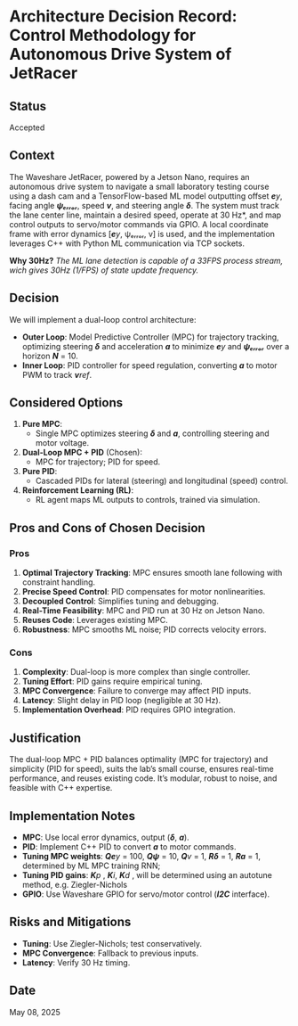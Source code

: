 # Architecture Decision Record: Control Methodology for Autonomous Drive System of JetRacer

## Status
Accepted

## Context
The Waveshare JetRacer, powered by a Jetson Nano, requires an autonomous drive system to navigate a small laboratory testing course using a dash cam and a TensorFlow-based ML model outputting offset **_e_**_y_, facing angle **_ψₑᵣᵣₒᵣ_**, speed **_v_**, and steering angle **_δ_**. The system must track the lane center line, maintain a desired speed, operate at 30 Hz*, and map control outputs to servo/motor commands via GPIO. A local coordinate frame with error dynamics [**_e_**_y_, ψₑᵣᵣₒᵣ, v] is used, and the implementation leverages C++ with Python ML communication via TCP sockets.

**Why 30Hz?**
_The ML lane detection is capable of a 33FPS process stream, wich gives 30Hz (1/FPS) of state update frequency._

## Decision
We will implement a dual-loop control architecture:
- **Outer Loop**: Model Predictive Controller (MPC) for trajectory tracking, optimizing steering **_δ_** and acceleration **_a_** to minimize **_e_**_y_ and **_ψₑᵣᵣₒᵣ_** over a horizon **_N_** = 10.
- **Inner Loop**: PID controller for speed regulation, converting **_a_** to motor PWM to track **_v_**_ref_.

## Considered Options
1. **Pure MPC**:
   - Single MPC optimizes steering **_δ_** and **_a_**, controlling steering and motor voltage.
2. **Dual-Loop MPC + PID** (Chosen):
   - MPC for trajectory; PID for speed.
3. **Pure PID**:
   - Cascaded PIDs for lateral (steering) and longitudinal (speed) control.
4. **Reinforcement Learning (RL)**:
   - RL agent maps ML outputs to controls, trained via simulation.

## Pros and Cons of Chosen Decision
### Pros
1. **Optimal Trajectory Tracking**: MPC ensures smooth lane following with constraint handling.
2. **Precise Speed Control**: PID compensates for motor nonlinearities.
3. **Decoupled Control**: Simplifies tuning and debugging.
4. **Real-Time Feasibility**: MPC and PID run at 30 Hz on Jetson Nano.
5. **Reuses Code**: Leverages existing MPC.
6. **Robustness**: MPC smooths ML noise; PID corrects velocity errors.

### Cons
1. **Complexity**: Dual-loop is more complex than single controller.
2. **Tuning Effort**: PID gains require empirical tuning.
3. **MPC Convergence**: Failure to converge may affect PID inputs.
4. **Latency**: Slight delay in PID loop (negligible at 30 Hz).
5. **Implementation Overhead**: PID requires GPIO integration.

## Justification
The dual-loop MPC + PID balances optimality (MPC for trajectory) and simplicity (PID for speed), suits the lab’s small course, ensures real-time performance, and reuses existing code. It’s modular, robust to noise, and feasible with C++ expertise.

## Implementation Notes
- **MPC**: Use local error dynamics, output (**_δ_**, **_a_**).
- **PID**: Implement C++ PID to convert **_a_** to motor commands.
- **Tuning MPC weights**: **_Qe_**_y_ = 100, **_Qψ_** = 10, **_Q_**_v_ = 1, **_Rδ_** = 1, **_Ra_** = 1, determined by ML MPC training RNN;
- **Tuning PID gains**: **_K_**_p_ , **_K_**_i_, **_K_**_d_ , will be determined using an autotune method, e.g. Ziegler-Nichols
- **GPIO**: Use Waveshare GPIO for servo/motor control (**_I2C_** interface).

## Risks and Mitigations
- **Tuning**: Use Ziegler-Nichols; test conservatively.
- **MPC Convergence**: Fallback to previous inputs.
- **Latency**: Verify 30 Hz timing.

## Date
May 08, 2025